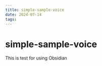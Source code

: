 ```yaml
---
title: simple-sample-voice
date: 2024-07-14
tags: 
---
```

# simple-sample-voice
This is test for using Obsidian

